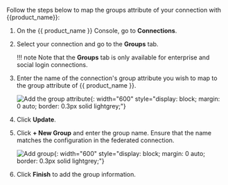 Follow the steps below to map the groups attribute of your connection with {{product_name}}:

1. On the {{ product_name }} Console, go to **Connections**.
2. Select your connection and go to the **Groups** tab.

    !!! note
        Note that the **Groups** tab is only available for enterprise and social login connections.

3. Enter the name of the connection's group attribute you wish to map to the group attribute of {{ product_name }}.

    ![Add the group attribute]({{base_path}}/assets/img/guides/idp/add-group-attribute.png){: width="600" style="display: block; margin: 0 auto; border: 0.3px solid lightgrey;"}

4. Click **Update**.

5. Click **+ New Group** and enter the group name. Ensure that the name matches the configuration in the federated connection.

    ![Add group]({{base_path}}/assets/img/guides/idp/add-federated-group.png){: width="600" style="display: block; margin: 0 auto; border: 0.3px solid lightgrey;"}

6. Click **Finish** to add the group information.